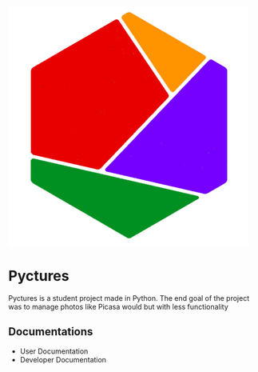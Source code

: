 ![Pyctures](https://raw.githubusercontent.com/StevenAvelino/Pyctures/master/src/assets/logo.png)

# Pyctures

Pyctures is a student project made in Python.
The end goal of the project was to manage photos like Picasa would but with less functionality

## Documentations

* User Documentation
* Developer Documentation
